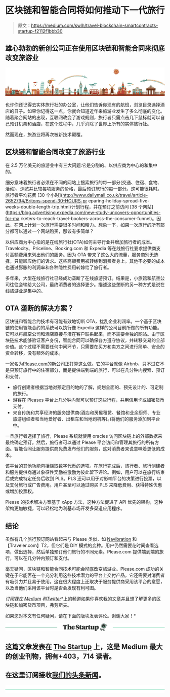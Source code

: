# 区块链和智能合同将如何推动下一代旅行

> 原文：<https://medium.com/swlh/travel-blockchain-smartcontracts-startup-f2112f1bbb30>

## 雄心勃勃的新创公司正在使用区块链和智能合同来彻底改变旅游业

![](img/2c58ad80900b877d29ccdc943d20d132.png)

也许你还记得去实体旅行社的办公室，让他们告诉你现有的航班，浏览目录选择酒店的日子。如果你记得这一点，你就会知道近年来旅游业发生了多么彻底的变化。随着聚合网站的出现，互联网改变了游戏规则，旅行者只需点击几下鼠标就可以自己预订机票和酒店，在这个过程中，几乎消除了世界上所有的实体旅行社。

然而现在，旅游业将再次被新技术颠覆。

## 区块链和智能合同改变了旅游行业

在 2.5 万亿美元的旅游业中有三大问题:它是分割的、以供应商为中心的和集中的。

细分意味着旅行者必须在不同的网站上搜索旅行的每一部分(交通、住宿、食物、活动)，浏览并比较每项服务的价格，最后预订旅行的每一部分。这可能很耗时。旅行者平均花费 [30 个小时](http://www.dailymail.co.uk/travel/article-2652794/Britons-spend-30-HOURS-pr eparing-holiday-spread-five-weeks-double-length-trip.html)计划行程，并在预订之前访问 [38 个网站](https://blog.advertising.expedia.com/new-study-uncovers-opportunities-for-ma rketers-to-reach-travel-bookers-across-the-consumer-funnel)。因此，在网上计划一次旅行需要很多时间和精力。想象一下，如果一次旅行的所有部分都可以通过一个网站购买，那该有多简单？

以供应商为中心指的是在线旅行社(OTA)如何主导行业并增加旅行者的成本。Travelocity、Priceline、Booking.com 和 Expedia 等在线旅行社要求提供商支付高额费用来列出他们的服务。因为 OTA 带来了这么大的流量，服务商别无选择，只能顺应他们的诉求。这些高额费用被转嫁到消费者身上。其他不必要的成本也通过膨胀的利润率和各种隐性费用转嫁给了旅行者。

多年来，大型在线旅行社已经成功垄断了在线旅游预订。结果是，小旅馆和航空公司往往会输给大公司，最终消费者的选择更少。描述这些垄断的另一种方式是说在线旅游业是集中的。

## **OTA 垄断的解决方案？**

区块链和智能合约技术有可能有效地切断 OTA，扰乱企业利润率。一个基于区块链的使用智能合约的系统可以执行像 Expedia 这样的公司目前所做的所有功能。它可以将航空公司和酒店直接与潜在客户联系起来，而不需要单独的网站。由于区块链技术能够验证客户身份，智能合同可以确保各方遵守协议，并转移交易的全部价值。这个过程不需要任何中间环节，只需要在买方和卖方之间进行简单、安全的资金转移，没有额外的成本。

一家名为[Please.com](https://protocol.please.com/assets/Please.com-Whitepaper.pdf)的新公司正打算这么做。它的平台就像 Airbnb，只不过它不是只预订旅行中的住宿部分，而是提供端到端的旅行，可以在几分钟内搜索、预订和支付。

*   旅行创建者根据当地对预定目的地的了解，规划全面的、预先设计的、可定制的旅行。
*   游客在 Pleases 平台上几分钟内就可以预订这些行程，并用信用卡或加密货币支付。
*   来自传统和共享经济的服务提供商(酒店和房屋租赁、餐馆和业余厨师、专业旅游组织者和当地爱好者、出租车和当地司机等)。)将他们的服务添加到平台中。

一旦旅行者选择了旅行，Please 系统就使用 oracles 访问区块链上的外部数据来最终确定预订。然后，旅行者可以通过 Please 平台访问和管理其旅行的所有方面。智能合同让服务提供商免费发布他们的服务，这对消费者来说意味着更低的成本。

该平台的其他功能包括赚取数字代币的选项。在旅行完成后，旅行者、旅行创建者和服务提供商通过象征性奖励被激励为彼此留下评论。例如，用户可以在旅行结束后或完成特定任务后收到 PLS。PLS 还可以用于对影响平台的决策进行投票，以及支付旅行或广告费用。用户甚至可以通过购买 PLS 来降低费用、获得特殊优惠或增加投票权。

Please 的技术解决方案基于 xApp 方法，这种方法促进了 API 优先的架构，这种架构更加敏捷，可以轻松地为利基市场开发多渠道应用程序。

## 结论

虽然有几个旅行预订网站看起来与 Please 类似，如 [Navibration](https://hackernoon.com/blockchain-social-network-travel-accessibility-660d708dde73) 和【Traveler.com】T2，但它们是 DIY 模式的变种。用户仍然需要花时间查看选项，做出选择，然后单独预订他们旅行的不同元素。Please.com 提供端到端的旅行，可以在几分钟内预订和支付。

毫无疑问，区块链和智能合同技术可能会彻底改变旅游业。Please.com 成功的关键在于它能否在一个充分利用这些技术潜力的平台上交付产品。它还需要对消费者有吸引力并且易于使用。这在很大程度上还取决于服务提供商采用该平台的意愿，以及当他们采用该平台时是否会发现有利可图。

*订阅我在* [*Medium*](/@minadown) *和*[*Twitter*](https://twitter.com/minad21)*上的频道如果你喜欢我的文章并且想了解更多的区块链和加密货币项目，弗劳斯夫。

如果您对本文有任何疑问，请在下面的版块发表评论。谢谢大家！*

[![](img/308a8d84fb9b2fab43d66c117fcc4bb4.png)](https://medium.com/swlh)

## 这篇文章发表在 [The Startup](https://medium.com/swlh) 上，这是 Medium 最大的创业刊物，拥有+403，714 读者。

## 在这里订阅接收[我们的头条新闻](http://growthsupply.com/the-startup-newsletter/)。

[![](img/b0164736ea17a63403e660de5dedf91a.png)](https://medium.com/swlh)
